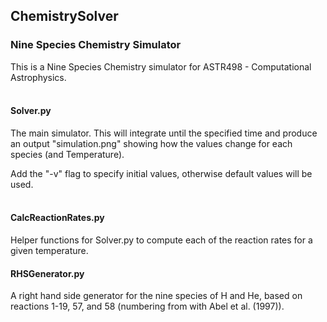## ChemistrySolver
### Nine Species Chemistry Simulator

This is a Nine Species Chemistry simulator for ASTR498 - Computational Astrophysics.
<br><br>
#### Solver.py  
The main simulator. This will integrate until the specified time and produce an output "simulation.png" showing how the values change for each species (and Temperature).

Add the "-v" flag to specify initial values, otherwise default values will be used.
<br><br>
#### CalcReactionRates.py
Helper functions for Solver.py to compute each of the reaction rates for a given temperature.

#### RHSGenerator.py
A right hand side generator for the nine species of H and He, based on reactions 1-19, 57, and 58 (numbering from with Abel et al. (1997)).
